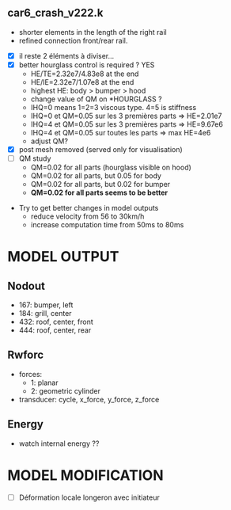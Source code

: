 
## car6_crash_v222.k
* shorter elements in the length of the right rail
* refined connection front/rear rail. 
* [x] il reste 2 éléments à diviser...
* [x] better hourglass control is required ? YES
  - HE/TE=2.32e7/4.83e8 at the end
  - HE/IE=2.32e7/1.07e8 at the end
  - highest HE: body > bumper > hood
  - change value of QM on *HOURGLASS ?
  - IHQ=0 means 1=2=3 viscous type.   4=5 is stiffness
  - IHQ=0 et QM=0.05 sur les 3 premières parts => HE=2.01e7
  - IHQ=4 et QM=0.05 sur les 3 premières parts => HE=9.67e6
  - IHQ=4 et QM=0.05 sur toutes les parts => max HE=4e6
  - adjust QM?
* [x] post mesh removed (served only for visualisation)
* [ ] QM study
  - QM=0.02 for all parts (hourglass visible on hood)
  - QM=0.02 for all parts, but 0.05 for body
  - QM=0.02 for all parts, but 0.02 for bumper
  - __QM=0.02 for all parts seems to be better__
* Try to get better changes in model outputs
  - reduce velocity from 56 to 30km/h
  - increase computation time from 50ms to 80ms

# MODEL OUTPUT
## Nodout
* 167: bumper, left
* 184: grill, center
* 432: roof, center, front
* 444: roof, center, rear 

## Rwforc
* forces:
  - 1: planar
  - 2: geometric cylinder
* transducer: cycle, x_force, y_force, z_force

## Energy
* watch internal energy ??

# MODEL MODIFICATION

- [ ] Déformation locale longeron avec initiateur



